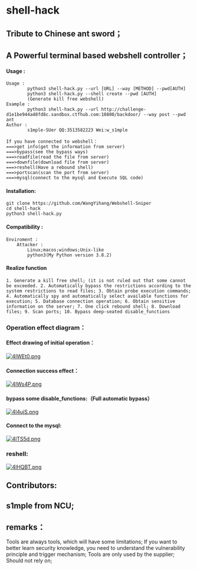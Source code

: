 # shell-hack

## Tribute to Chinese ant sword；

## A Powerful terminal based webshell controller；

#### Usage :

```
Usage : 
        python3 shell-hack.py --url [URL] --way [METHOD] --pwd[AUTH]
        python3 shell-hack.py --shell create --pwd [AUTH]
        (Generate kill free webshell)
Example : 
        python3 shell-hack.py --url http://challenge-d1e1be944a48fd8c.sandbox.ctfhub.com:10800/backdoor/ --way post --pwd ant
Author : 
        s1mple-SUer QQ:3513582223 Wei:w_s1mple
        
If you have connected to webshell：
===>get info(get the information from server)
===>bypass(see the bypass ways)
===>readfile(read the file from server)
===>downfile(download file from server)
===>reshell(Have a rebound shell)
===>portscan(scan the port from server)
===>mysql(connect to the mysql and Execute SQL code)

```

#### Installation:

```
git clone https://github.com/WangYihang/Webshell-Sniper
cd shell-hack
python3 shell-hack.py
```

#### Compatibility :

```
Enviroment :
    Attacker :
        Linux;macos;windows;Unix-like
        python3(My Python version 3.8.2)
```

#### Realize function

```
1. Generate a kill free shell; (it is not ruled out that some cannot be exceeded. 2. Automatically bypass the restrictions according to the system restrictions to read files; 3. Obtain probe execution commands; 4. Automatically spy and automatically select available functions for execution; 5. Database connection operation; 6. Obtain sensitive information on the server; 7. One click rebound shell; 8. Download files; 9. Scan ports; 10. Bypass deep-seated disable_functions
```

### Operation effect diagram：

#### Effect drawing of initial operation：

[![4lWEt0.png](https://z3.ax1x.com/2021/09/18/4lWEt0.png)](https://imgtu.com/i/4lWEt0)

#### Connection success effect：

[![4lWs4P.png](https://z3.ax1x.com/2021/09/18/4lWs4P.png)](https://imgtu.com/i/4lWs4P)

#### bypass some disable_functions:（Full automatic bypass）

[![4l4ujS.png](https://z3.ax1x.com/2021/09/18/4l4ujS.png)](https://imgtu.com/i/4l4ujS)

#### Connect to the mysql:

[![4lTS5d.png](https://z3.ax1x.com/2021/09/18/4lTS5d.png)](https://imgtu.com/i/4lTS5d)

### reshell:

[![4lHQBT.png](https://z3.ax1x.com/2021/09/18/4lHQBT.png)](https://imgtu.com/i/4lHQBT)

## Contributors:

## s1mple from NCU;



## remarks：

Tools are always tools, which will have some limitations; If you want to better learn security knowledge, you need to understand the vulnerability principle and trigger mechanism; Tools are only used by the supplier; Should not rely on;







